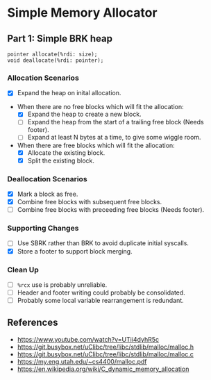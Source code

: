 # Simple Memory Allocator

## Part 1: Simple BRK heap

```
pointer allocate(%rdi: size);
void deallocate(%rdi: pointer);
```

### Allocation Scenarios

- [x] Expand the heap on inital allocation.
- When there are no free blocks which will fit the allocation:
  - [x] Expand the heap to create a new block.
  - [ ] Expand the heap from the start of a trailing free block (Needs footer).
  - [ ] Expand at least N bytes at a time, to give some wiggle room.
- When there are free blocks which will fit the allocation:
  - [x] Allocate the existing block.
  - [x] Split the existing block.

### Deallocation Scenarios

- [x] Mark a block as free.
- [x] Combine free blocks with subsequent free blocks.
- [ ] Combine free blocks with preceeding free blocks (Needs footer).

### Supporting Changes

- [ ] Use SBRK rather than BRK to avoid duplicate initial syscalls.
- [x] Store a footer to support block merging.

### Clean Up

- [ ] `%rcx` use is probably unreliable.
- [ ] Header and footer writing could probably be consolidated.
- [ ] Probably some local variable rearrangement is redundant.

## References

- https://www.youtube.com/watch?v=UTii4dyhR5c
- https://git.busybox.net/uClibc/tree/libc/stdlib/malloc/malloc.h
- https://git.busybox.net/uClibc/tree/libc/stdlib/malloc/malloc.c
- https://my.eng.utah.edu/~cs4400/malloc.pdf
- https://en.wikipedia.org/wiki/C_dynamic_memory_allocation
